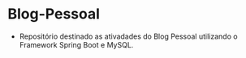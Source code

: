 # Blog-Pessoal
- Repositório destinado as ativadades do Blog Pessoal utilizando o Framework Spring Boot e MySQL.
